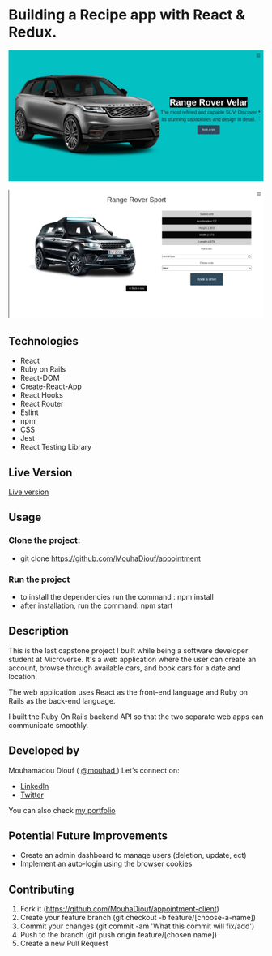 # Building a Recipe app with React & Redux.
![screenshot](./src/Images/appointment_screenshot_one.jpg)


![screenshot](./src/Images/appointment_screenshot_two.jpg)


## Technologies

- React
- Ruby on Rails
- React-DOM
- Create-React-App
- React Hooks
- React Router
- Eslint
- npm
- CSS
- Jest
- React Testing Library

## Live Version 
<a href="https://appointcar.netlify.app/" target="_blank" > Live version </a>

## Usage 
### Clone the project: 
 - git clone https://github.com/MouhaDiouf/appointment
 ### Run the project
 - to install the dependencies run the command : npm install 
 - after installation, run the command: npm start

## Description 
This is the last capstone project I built while being a software developer student at Microverse. It's a web application where the user can create an account, browse through available cars, and book cars for a date and location.

The web application uses React as the front-end language and Ruby on Rails as the back-end language. 

I built the Ruby On Rails backend API so that the two separate web apps can communicate smoothly.  


## Developed by

Mouhamadou Diouf ( <a href="https://github.com/MouhaDiouf"> @mouhad </a>)
Let's connect on: 

-  <a href="https://www.linkedin.com/in/mouha-diouf/" target="_blank" > LinkedIn </a>
- <a href="https://twitter.com/mouhamadiouf" target="_blank"> Twitter</a>

You can also check <a href="https://mouhadiouf.com/" target="_blank"> my portfolio </a>

## Potential Future Improvements 

- Create an admin dashboard to manage users (deletion, update, ect)
- Implement an auto-login using the browser cookies 


## Contributing

1. Fork it (https://github.com/MouhaDiouf/appointment-client)
2. Create your feature branch (git checkout -b feature/[choose-a-name])
3. Commit your changes (git commit -am 'What this commit will fix/add')
4. Push to the branch (git push origin feature/[chosen name])
5. Create a new Pull Request
